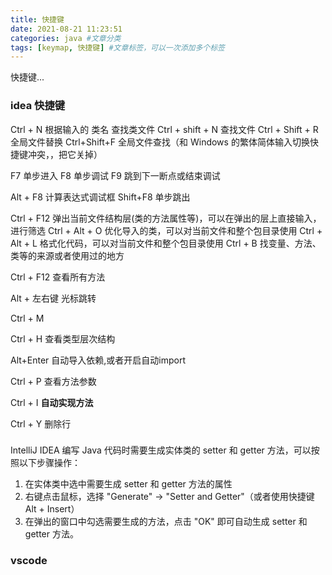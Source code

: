 ```yaml
---
title: 快捷键
date: 2021-08-21 11:23:51
categories: java #文章分类
tags: [keymap, 快捷键] #文章标签，可以一次添加多个标签
---
```


快捷键...

<!-- more -->

### idea 快捷键

Ctrl + N 根据输入的 类名 查找类文件
Ctrl + shift + N 查找文件
Ctrl + Shift + R 全局文件替换
Ctrl+Shift+F 全局文件查找（和 Windows 的繁体简体输入切换快捷键冲突，，把它关掉）

F7 单步进入
F8 单步调试
F9 跳到下一断点或结束调试

Alt + F8 计算表达式调试框
Shift+F8 单步跳出

Ctrl + F12 弹出当前文件结构层(类的方法属性等)，可以在弹出的层上直接输入，进行筛选
Ctrl + Alt + O 优化导入的类，可以对当前文件和整个包目录使用
Ctrl + Alt + L 格式化代码，可以对当前文件和整个包目录使用
Ctrl + B 找变量、方法、类等的来源或者使用过的地方

Ctrl + F12 查看所有方法

Alt + 左右键 光标跳转

Ctrl + M

Ctrl + H 查看类型层次结构

Alt+Enter 自动导入依赖,或者开启自动import

Ctrl + P 查看方法参数

Ctrl + I **自动实现方法**

Ctrl + Y 删除行

###

IntelliJ IDEA 编写 Java 代码时需要生成实体类的 setter 和 getter 方法，可以按照以下步骤操作：

1. 在实体类中选中需要生成 setter 和 getter 方法的属性
2. 右键点击鼠标，选择 "Generate" -> "Setter and Getter"（或者使用快捷键 Alt + Insert）
3. 在弹出的窗口中勾选需要生成的方法，点击 "OK" 即可自动生成 setter 和 getter 方法。

### vscode
















































